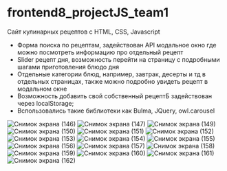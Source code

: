 # frontend8_projectJS_team1
Сайт кулинарных рецептов с HTML, CSS, Javascript
- Форма поиска по рецептам, задействован API модальное окно где можно посмотреть информацию про отдельный рецепт
- Slider рецепт дня, возможность перейти на страницу с подробными шагами приготовления блюдо дня
- Отдельные категории блюд, например, завтрак, десерты и тд в отдельных страницах, также можно подробно увидеть рецепт в модальном окне
- Возможность добавить свой собственный рецептБ задействован через localStorage;
- Bспользовались такие библиотеки как Bulma, JQuery, owl.carousel

![Снимок экрана (146)](https://user-images.githubusercontent.com/79243168/145175430-38abe4a4-229a-476d-b239-361064ad2951.png)
![Снимок экрана (147)](https://user-images.githubusercontent.com/79243168/145175436-2ad7323f-c8ba-4988-9151-99fd48797c7e.png)
![Снимок экрана (149)](https://user-images.githubusercontent.com/79243168/145175438-4b2264e4-c2ff-4502-95b3-67051d1820cc.png)
![Снимок экрана (150)](https://user-images.githubusercontent.com/79243168/145175441-f187559b-cf54-4597-82ba-d30a2cc08d22.png)
![Снимок экрана (151)](https://user-images.githubusercontent.com/79243168/145175442-1b4efa36-834d-43ae-8061-b51dd90c354f.png)
![Снимок экрана (152)](https://user-images.githubusercontent.com/79243168/145175443-28738207-a616-4c7f-8752-002efd48f6c5.png)
![Снимок экрана (153)](https://user-images.githubusercontent.com/79243168/145175448-ed943ff3-f893-4957-bf3b-02136239feee.png)
![Снимок экрана (154)](https://user-images.githubusercontent.com/79243168/145175450-9038e966-91b3-4068-b15a-aad046718991.png)
![Снимок экрана (155)](https://user-images.githubusercontent.com/79243168/145175451-1e726375-4b04-49bc-96d3-48f92d989492.png)
![Снимок экрана (156)](https://user-images.githubusercontent.com/79243168/145175456-4d2e5322-80d8-46d6-8ad5-506a4f888d2c.png)
![Снимок экрана (157)](https://user-images.githubusercontent.com/79243168/145175458-0c411ffd-2668-4881-95d2-9564a208dde8.png)
![Снимок экрана (158)](https://user-images.githubusercontent.com/79243168/145175459-a3481fd6-f4f2-404c-847e-6a06cd7b70d3.png)
![Снимок экрана (159)](https://user-images.githubusercontent.com/79243168/145175461-b2ca2c30-e2cf-435d-83cc-2eb1e7308953.png)
![Снимок экрана (160)](https://user-images.githubusercontent.com/79243168/145175463-13b9e00e-25b9-4358-ab42-122b1d5575f4.png)
![Снимок экрана (161)](https://user-images.githubusercontent.com/79243168/145175467-82901e1d-2171-4cdd-a505-07eb026aec76.png)
![Снимок экрана (162)](https://user-images.githubusercontent.com/79243168/145175468-fb680c92-8e3b-4d13-bc3a-442fba392c1c.png)
